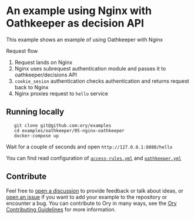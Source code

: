 # An example using Nginx with Oathkeeper as decision API

This example shows an example of using Oathkeeper with Nginx

Request flow

1. Request lands on Nginx
2. Nginx uses subrequest authentication module and passes it to oathkeeper/decisions API
3. `cookie_sesion` authentication checks authentication and returns request back to Nginx
4. Nginx proxies request to `hello` service

## Running locally

```
   git clone git@github.com:ory/examples
   cd examples/oathkeeper/05-nginx-oathkeeper
   docker-compose up
```

Wait for a couple of seconds and open `http://127.0.0.1:8080/hello`

You can find read configuration of [`access-rules.yml`](./oathkeeper/access-rules.yml) and
[`oathkeeper.yml`](./oathkeeper/oathkeeper.yml)

## Contribute

Feel free to [open a discussion](https://github.com/ory/examples/discussions/new) to provide feedback or talk about ideas, or [open an issue](https://github.com/ory/examples/issues/new) if you want to add your example to the repository or encounter a bug.
You can contribute to Ory in many ways, see the [Ory Contributing Guidelines](https://www.ory.sh/docs/ecosystem/contributing) for more information.

